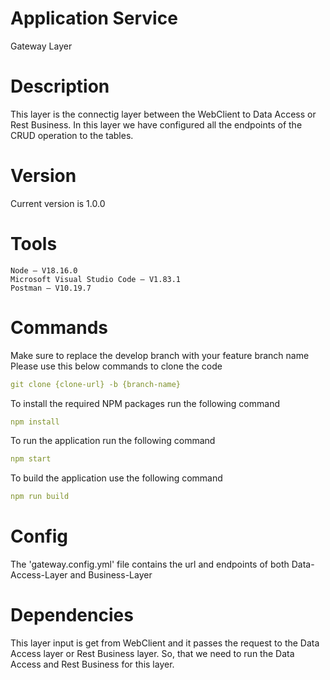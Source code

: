 # Application Service 
Gateway Layer

# Description
This layer is the connectig layer between the WebClient to Data Access or Rest Business. In this layer we have configured all the endpoints of the CRUD operation to the tables.

# Version
Current version is 1.0.0

# Tools
```
Node – V18.16.0 
Microsoft Visual Studio Code – V1.83.1 
Postman – V10.19.7 
```
 
# Commands
Make sure to replace the develop branch with your feature branch name
Please use this below commands to clone the code

```yml
git clone {clone-url} -b {branch-name}
```
 
To install the required NPM packages run the following command

```yml
npm install
```

 To run the application run the following command
```yml
npm start
```

To build the application use the following command
```yml
npm run build
```

# Config
The 'gateway.config.yml' file contains the url and endpoints of both Data-Access-Layer and Business-Layer

# Dependencies
This layer input is get from WebClient and it passes the request to the Data Access layer or Rest Business layer.
So, that we need to run the Data Access and Rest Business for this layer.